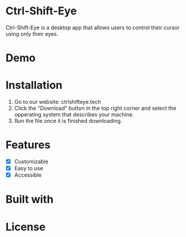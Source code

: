 # Ctrl-Shift-Eye
Ctrl-Shift-Eye is a desktop app that allows users to control their cursor using only their eyes. 
# Demo
# Installation
1. Go to our website: ctrlshifteye.tech
2. Click the "Download" button in the top right corner and select the opperating system that describes your machine.
3. Run the file once it is finished downloading.
# Features
- [x] Customizable
- [x] Easy to use
- [x] Accessible
# Built with
# License
